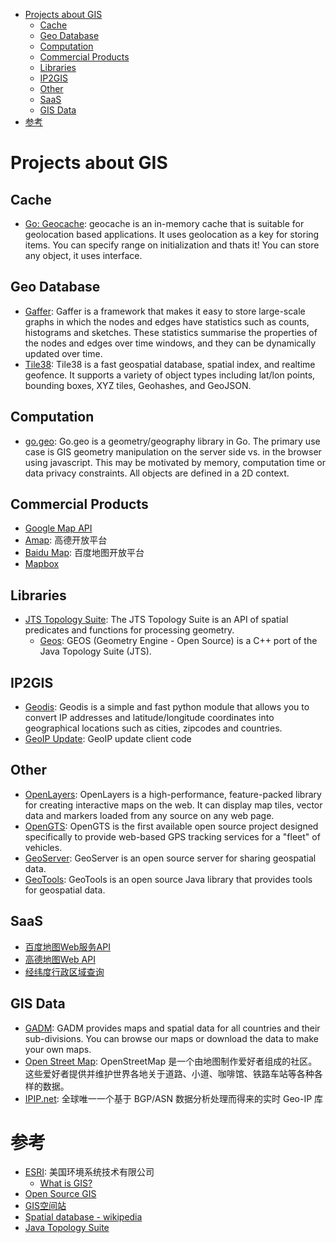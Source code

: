 <!-- TOC -->

- [Projects about GIS](#projects-about-gis)
    - [Cache](#cache)
    - [Geo Database](#geo-database)
    - [Computation](#computation)
    - [Commercial Products](#commercial-products)
    - [Libraries](#libraries)
    - [IP2GIS](#ip2gis)
    - [Other](#other)
    - [SaaS](#saas)
    - [GIS Data](#gis-data)
- [参考](#参考)

<!-- /TOC -->

# Projects about GIS

## Cache

- [Go: Geocache](https://github.com/melihmucuk/geocache): geocache is an in-memory cache that is suitable for geolocation based applications. It uses geolocation as a key for storing items. You can specify range on initialization and thats it! You can store any object, it uses interface.

## Geo Database

- [Gaffer](https://github.com/GovernmentCommunicationsHeadquarters/Gaffer): Gaffer is a framework that makes it easy to store large-scale graphs in which the nodes and edges have statistics such as counts, histograms and sketches. These statistics summarise the properties of the nodes and edges over time windows, and they can be dynamically updated over time.
- [Tile38](https://github.com/tidwall/tile38): Tile38 is a fast geospatial database, spatial index, and realtime geofence. It supports a variety of object types including lat/lon points, bounding boxes, XYZ tiles, Geohashes, and GeoJSON.

## Computation

- [go.geo](https://github.com/paulmach/go.geo): Go.geo is a geometry/geography library in Go. The primary use case is GIS geometry manipulation on the server side vs. in the browser using javascript. This may be motivated by memory, computation time or data privacy constraints. All objects are defined in a 2D context.

## Commercial Products

- [Google Map API](https://developers.google.com/maps/?hl=zh-cn)
- [Amap](http://lbs.amap.com/): 高德开放平台
- [Baidu Map](http://lbsyun.baidu.com/): 百度地图开放平台
- [Mapbox](https://www.mapbox.com/)

## Libraries

- [JTS Topology Suite](http://www.tsusiatsoftware.net/jts/main.html): The JTS Topology Suite is an API of spatial predicates and functions for processing geometry.
    - [Geos](http://trac.osgeo.org/geos/): GEOS (Geometry Engine - Open Source) is a C++ port of the ​Java Topology Suite (JTS).

## IP2GIS

- [Geodis](https://github.com/EverythingMe/geodis): Geodis is a simple and fast python module that allows you to convert IP addresses and latitude/longitude coordinates into geographical locations such as cities, zipcodes and countries.
- [GeoIP Update](https://github.com/maxmind/geoipupdate): GeoIP update client code

## Other

- [OpenLayers](https://github.com/openlayers/openlayers): OpenLayers is a high-performance, feature-packed library for creating interactive maps on the web. It can display map tiles, vector data and markers loaded from any source on any web page.
- [OpenGTS](http://www.opengts.org/): OpenGTS is the first available open source project designed specifically to provide web-based GPS tracking services for a "fleet" of vehicles.
- [GeoServer](http://geoserver.org/): GeoServer is an open source server for sharing geospatial data.
- [GeoTools](http://geotools.org/): GeoTools is an open source Java library that provides tools for geospatial data.

## SaaS

- [百度地图Web服务API](http://lbsyun.baidu.com/index.php?title=webapi)
- [高德地图Web API](https://lbs.amap.com/api/webservice/summary/)
- [经纬度行政区域查询](http://jwd.funnyapi.com/)

## GIS Data

- [GADM](https://gadm.org/index.html): GADM provides maps and spatial data for all countries and their sub-divisions. You can browse our maps or download the data to make your own maps.
- [Open Street Map](http://www.openstreetmap.org/): OpenStreetMap 是一个由地图制作爱好者组成的社区。这些爱好者提供并维护世界各地关于道路、小道、咖啡馆、铁路车站等各种各样的数据。
- [IPIP.net](https://www.ipip.net/): 全球唯一一个基于 BGP/ASN 数据分析处理而得来的实时 Geo-IP 库

# 参考

- [ESRI](https://www.esri.com/en-us/home): 美国环境系统技术有限公司
  - [What is GIS?](http://www.esri.com/what-is-gis/)
- [Open Source GIS](http://opensourcegis.org/)
- [GIS空间站](http://www.gissky.net/)
- [Spatial database - wikipedia](https://wiki2.org/en/Spatial_database)
- [Java Topology Suite](https://wiki2.org/en/JTS_Topology_Suite)
